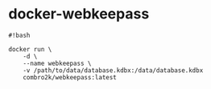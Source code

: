 # docker-webkeepass

```
#!bash

docker run \
    -d \
    --name webkeepass \
    -v /path/to/data/database.kdbx:/data/database.kdbx
    combro2k/webkeepass:latest
```
